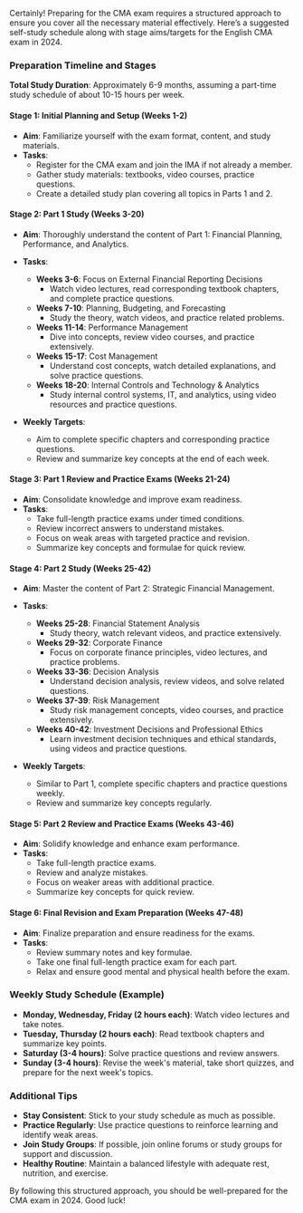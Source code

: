 Certainly! Preparing for the CMA exam requires a structured approach to ensure you cover all the necessary material effectively. Here’s a suggested self-study schedule along with stage aims/targets for the English CMA exam in 2024. 

### Preparation Timeline and Stages

**Total Study Duration**: Approximately 6-9 months, assuming a part-time study schedule of about 10-15 hours per week.

#### Stage 1: Initial Planning and Setup (Weeks 1-2)
- **Aim**: Familiarize yourself with the exam format, content, and study materials.
- **Tasks**:
  - Register for the CMA exam and join the IMA if not already a member.
  - Gather study materials: textbooks, video courses, practice questions.
  - Create a detailed study plan covering all topics in Parts 1 and 2.

#### Stage 2: Part 1 Study (Weeks 3-20)
- **Aim**: Thoroughly understand the content of Part 1: Financial Planning, Performance, and Analytics.
- **Tasks**:
  - **Weeks 3-6**: Focus on External Financial Reporting Decisions
    - Watch video lectures, read corresponding textbook chapters, and complete practice questions.
  - **Weeks 7-10**: Planning, Budgeting, and Forecasting
    - Study the theory, watch videos, and practice related problems.
  - **Weeks 11-14**: Performance Management
    - Dive into concepts, review video courses, and practice extensively.
  - **Weeks 15-17**: Cost Management
    - Understand cost concepts, watch detailed explanations, and solve practice questions.
  - **Weeks 18-20**: Internal Controls and Technology & Analytics
    - Study internal control systems, IT, and analytics, using video resources and practice questions.

- **Weekly Targets**:
  - Aim to complete specific chapters and corresponding practice questions.
  - Review and summarize key concepts at the end of each week.

#### Stage 3: Part 1 Review and Practice Exams (Weeks 21-24)
- **Aim**: Consolidate knowledge and improve exam readiness.
- **Tasks**:
  - Take full-length practice exams under timed conditions.
  - Review incorrect answers to understand mistakes.
  - Focus on weak areas with targeted practice and revision.
  - Summarize key concepts and formulae for quick review.

#### Stage 4: Part 2 Study (Weeks 25-42)
- **Aim**: Master the content of Part 2: Strategic Financial Management.
- **Tasks**:
  - **Weeks 25-28**: Financial Statement Analysis
    - Study theory, watch relevant videos, and practice extensively.
  - **Weeks 29-32**: Corporate Finance
    - Focus on corporate finance principles, video lectures, and practice problems.
  - **Weeks 33-36**: Decision Analysis
    - Understand decision analysis, review videos, and solve related questions.
  - **Weeks 37-39**: Risk Management
    - Study risk management concepts, video courses, and practice extensively.
  - **Weeks 40-42**: Investment Decisions and Professional Ethics
    - Learn investment decision techniques and ethical standards, using videos and practice questions.

- **Weekly Targets**:
  - Similar to Part 1, complete specific chapters and practice questions weekly.
  - Review and summarize key concepts regularly.

#### Stage 5: Part 2 Review and Practice Exams (Weeks 43-46)
- **Aim**: Solidify knowledge and enhance exam performance.
- **Tasks**:
  - Take full-length practice exams.
  - Review and analyze mistakes.
  - Focus on weaker areas with additional practice.
  - Summarize key concepts for quick review.

#### Stage 6: Final Revision and Exam Preparation (Weeks 47-48)
- **Aim**: Finalize preparation and ensure readiness for the exams.
- **Tasks**:
  - Review summary notes and key formulae.
  - Take one final full-length practice exam for each part.
  - Relax and ensure good mental and physical health before the exam.

### Weekly Study Schedule (Example)
- **Monday, Wednesday, Friday (2 hours each)**: Watch video lectures and take notes.
- **Tuesday, Thursday (2 hours each)**: Read textbook chapters and summarize key points.
- **Saturday (3-4 hours)**: Solve practice questions and review answers.
- **Sunday (3-4 hours)**: Revise the week's material, take short quizzes, and prepare for the next week's topics.

### Additional Tips
- **Stay Consistent**: Stick to your study schedule as much as possible.
- **Practice Regularly**: Use practice questions to reinforce learning and identify weak areas.
- **Join Study Groups**: If possible, join online forums or study groups for support and discussion.
- **Healthy Routine**: Maintain a balanced lifestyle with adequate rest, nutrition, and exercise.

By following this structured approach, you should be well-prepared for the CMA exam in 2024. Good luck!